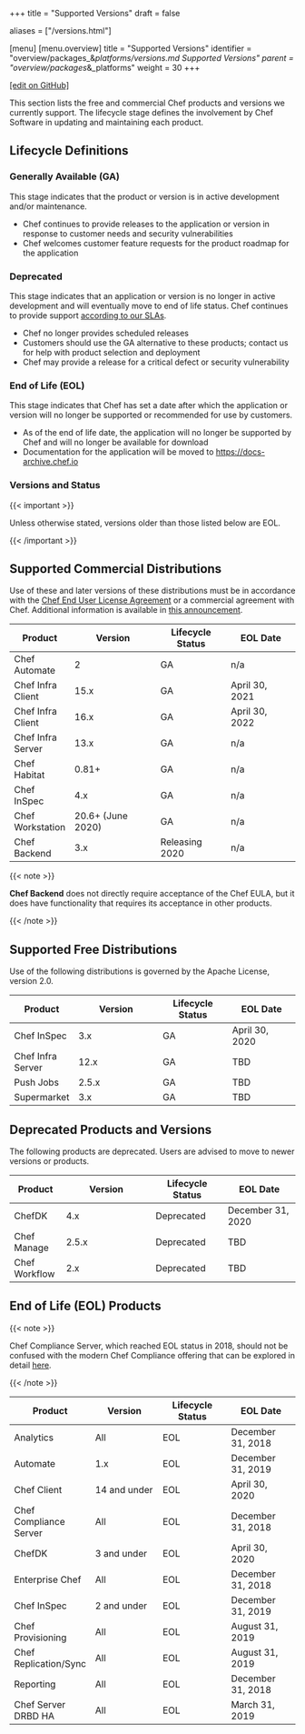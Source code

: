 +++
title = "Supported Versions"
draft = false

aliases = ["/versions.html"]

[menu]
  [menu.overview]
    title = "Supported Versions"
    identifier = "overview/packages_&_platforms/versions.md Supported Versions"
    parent = "overview/packages_&_platforms"
    weight = 30
+++

[\[edit on GitHub\]](https://github.com/chef/chef-web-docs/blob/master/content/versions.md)

This section lists the free and commercial Chef products and versions we
currently support. The lifecycle stage defines the involvement by Chef
Software in updating and maintaining each product.

## Lifecycle Definitions

### Generally Available (GA)

This stage indicates that the product or version is in active
development and/or maintenance.

-   Chef continues to provide releases to the application or version in
    response to customer needs and security vulnerabilities
-   Chef welcomes customer feature requests for the product roadmap for
    the application

### Deprecated

This stage indicates that an application or version is no longer in
active development and will eventually move to end of life status. Chef
continues to provide support [according to our
SLAs](https://www.chef.io/service-level-agreement/).

-   Chef no longer provides scheduled releases
-   Customers should use the GA alternative to these products; contact
    us for help with product selection and deployment
-   Chef may provide a release for a critical defect or security
    vulnerability

### End of Life (EOL)

This stage indicates that Chef has set a date after which the
application or version will no longer be supported or recommended for
use by customers.

-   As of the end of life date, the application will no longer be
    supported by Chef and will no longer be available for download
-   Documentation for the application will be moved to
    <https://docs-archive.chef.io>

### Versions and Status

{{< important >}}

Unless otherwise stated, versions older than those listed below are EOL.

{{< /important >}}

## Supported Commercial Distributions

Use of these and later versions of these distributions must be in
accordance with the [Chef End User License
Agreement](https://www.chef.io/end-user-license-agreement/) or a
commercial agreement with Chef. Additional information is available in
[this
announcement](https://blog.chef.io/2019/04/02/chef-software-announces-the-enterprise-automation-stack/).

<table>
<colgroup>
<col style="width: 18%" />
<col style="width: 31%" />
<col style="width: 25%" />
<col style="width: 25%" />
</colgroup>
<thead>
<tr class="header">
<th>Product</th>
<th>Version</th>
<th>Lifecycle Status</th>
<th>EOL Date</th>
</tr>
</thead>
<tbody>
<tr class="odd">
<td>Chef Automate</td>
<td>2</td>
<td>GA</td>
<td>n/a</td>
</tr>
<tr class="even">
<td>Chef Infra Client</td>
<td>15.x</td>
<td>GA</td>
<td>April 30, 2021</td>
</tr>
<tr class="odd">
<td>Chef Infra Client</td>
<td>16.x</td>
<td>GA</td>
<td>April 30, 2022</td>
</tr>
<tr class="even">
<td>Chef Infra Server</td>
<td>13.x</td>
<td>GA</td>
<td>n/a</td>
</tr>
<tr class="odd">
<td>Chef Habitat</td>
<td>0.81+</td>
<td>GA</td>
<td>n/a</td>
</tr>
<tr class="even">
<td>Chef InSpec</td>
<td>4.x</td>
<td>GA</td>
<td>n/a</td>
</tr>
<tr class="odd">
<td>Chef Workstation</td>
<td>20.6+ (June 2020)</td>
<td>GA</td>
<td>n/a</td>
</tr>
<tr class="odd">
<td>Chef Backend</td>
<td>3.x</td>
<td>Releasing 2020</td>
<td>n/a</td>
</tr>
</tbody>
</table>

{{< note >}}

**Chef Backend** does not directly require acceptance of the Chef
EULA, but it does have functionality that requires its acceptance in other
products.

{{< /note >}}

## Supported Free Distributions

Use of the following distributions is governed by the Apache License,
version 2.0.

<table>
<colgroup>
<col style="width: 18%" />
<col style="width: 31%" />
<col style="width: 25%" />
<col style="width: 25%" />
</colgroup>
<thead>
<tr class="header">
<th>Product</th>
<th>Version</th>
<th>Lifecycle Status</th>
<th>EOL Date</th>
</tr>
</thead>
<tbody>
<tr class="odd">
<td>Chef InSpec</td>
<td>3.x</td>
<td>GA</td>
<td>April 30, 2020</td>
</tr>
<tr class="even">
<td>Chef Infra Server</td>
<td>12.x</td>
<td>GA</td>
<td>TBD</td>
</tr>
<tr class="odd">
<td>Push Jobs</td>
<td>2.5.x</td>
<td>GA</td>
<td>TBD</td>
</tr>
<tr class="even">
<td>Supermarket</td>
<td>3.x</td>
<td>GA</td>
<td>TBD</td>
</tr>
</tbody>
</table>

## Deprecated Products and Versions

The following products are deprecated. Users are advised to move to
newer versions or products.

<table>
<colgroup>
<col style="width: 18%" />
<col style="width: 31%" />
<col style="width: 25%" />
<col style="width: 25%" />
</colgroup>
<thead>
<tr class="header">
<th>Product</th>
<th>Version</th>
<th>Lifecycle Status</th>
<th>EOL Date</th>
</tr>
</thead>
<tbody>
<tr class="odd">
<td>ChefDK</td>
<td>4.x</td>
<td>Deprecated</td>
<td>December 31, 2020</td>
</tr>
<tr class="even">
<td>Chef Manage</td>
<td>2.5.x</td>
<td>Deprecated</td>
<td>TBD</td>
</tr>
<tr class="odd">
<td>Chef Workflow</td>
<td>2.x</td>
<td>Deprecated</td>
<td>TBD</td>
</tr>
</tbody>
</table>

## End of Life (EOL) Products

{{< note >}}

Chef Compliance Server, which reached EOL status in 2018, should not be
confused with the modern Chef Compliance offering that can be explored in
detail [here](https://docs.chef.io/compliance/).

{{< /note >}}

<table>
<colgroup>
<col style="width: 25%" />
<col style="width: 25%" />
<col style="width: 25%" />
<col style="width: 25%" />
</colgroup>
<thead>
<tr class="header">
<th>Product</th>
<th>Version</th>
<th>Lifecycle Status</th>
<th>EOL Date</th>
</tr>
</thead>
<tbody>
<tr class="odd">
<td>Analytics</td>
<td>All</td>
<td>EOL</td>
<td>December 31, 2018</td>
</tr>
<tr class="even">
<td>Automate</td>
<td>1.x</td>
<td>EOL</td>
<td>December 31, 2019</td>
</tr>
<tr class="odd">
<td>Chef Client</td>
<td>14 and under</td>
<td>EOL</td>
<td>April 30, 2020</td>
</tr>
<tr class="even">
<td>Chef Compliance Server</td>
<td>All</td>
<td>EOL</td>
<td>December 31, 2018</td>
</tr>
<tr class="odd">
<td>ChefDK</td>
<td>3 and under</td>
<td>EOL</td>
<td>April 30, 2020</td>
</tr>
<tr class="even">
<td>Enterprise Chef</td>
<td>All</td>
<td>EOL</td>
<td>December 31, 2018</td>
</tr>
<tr class="odd">
<td>Chef InSpec</td>
<td>2 and under</td>
<td>EOL</td>
<td>December 31, 2019</td>
</tr>
<tr class="even">
<td>Chef Provisioning</td>
<td>All</td>
<td>EOL</td>
<td>August 31, 2019</td>
</tr>
<tr class="odd">
<td>Chef Replication/Sync</td>
<td>All</td>
<td>EOL</td>
<td>August 31, 2019</td>
</tr>
<tr class="even">
<td>Reporting</td>
<td>All</td>
<td>EOL</td>
<td>December 31, 2018</td>
</tr>
<tr class="odd">
<td>Chef Server DRBD HA</td>
<td>All</td>
<td>EOL</td>
<td>March 31, 2019</td>
</tr>
</tbody>
</table>
